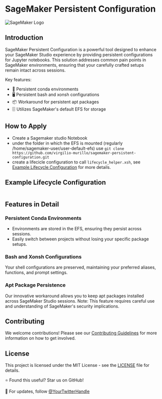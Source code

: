 # SageMaker Persistent Configuration

![SageMaker Logo](https://your-image-url-here.com/sagemaker-logo.png)

## Introduction

SageMaker Persistent Configuration is a powerful tool designed to enhance your SageMaker Studio experience by providing persistent configurations for Jupyter notebooks. This solution addresses common pain points in SageMaker environments, ensuring that your carefully crafted setups remain intact across sessions.

Key features:
- 🐍 Persistent conda environments
- 🖥️ Persistent bash and xonsh configurations
- 📦 Workaround for persistent apt packages
- 🗄️ Utilizes SageMaker's default EFS for storage

## How to Apply
- Create a Sagemaker studio Notebook
- under the folder in which the EFS is mounted (regularly /home/sagemaker-user/user-default-efs) use `git clone https://github.com/virgilio-murillo/sagemaker-persistent-configuration.git`
- create a lifecicle configuration to call `lifecycle_helper.xsh`, see [Example Lifecycle Configuration](#example-lifecycle-configuration) for more details.

## Example Lifecycle Configuration
```
```

## Features in Detail

### Persistent Conda Environments
* Environments are stored in the EFS, ensuring they persist across sessions.
* Easily switch between projects without losing your specific package setups.
  
### Bash and Xonsh Configurations
Your shell configurations are preserved, maintaining your preferred aliases, functions, and prompt settings.

### Apt Package Persistence
Our innovative workaround allows you to keep apt packages installed across SageMaker Studio sessions.
Note: This feature requires careful use and understanding of SageMaker's security implications.

## Contributing
We welcome contributions! Please see our [Contributing Guidelines](https://console.harmony.a2z.com/CONTRIBUTING.md) for more information on how to get involved.

## License
This project is licensed under the MIT License - see the [LICENSE](https://console.harmony.a2z.com/LICENSE) file for details.

⭐ Found this useful? Star us on GitHub!

📣 For updates, follow [@YourTwitterHandle](https://twitter.com/YourTwitterHandle)
